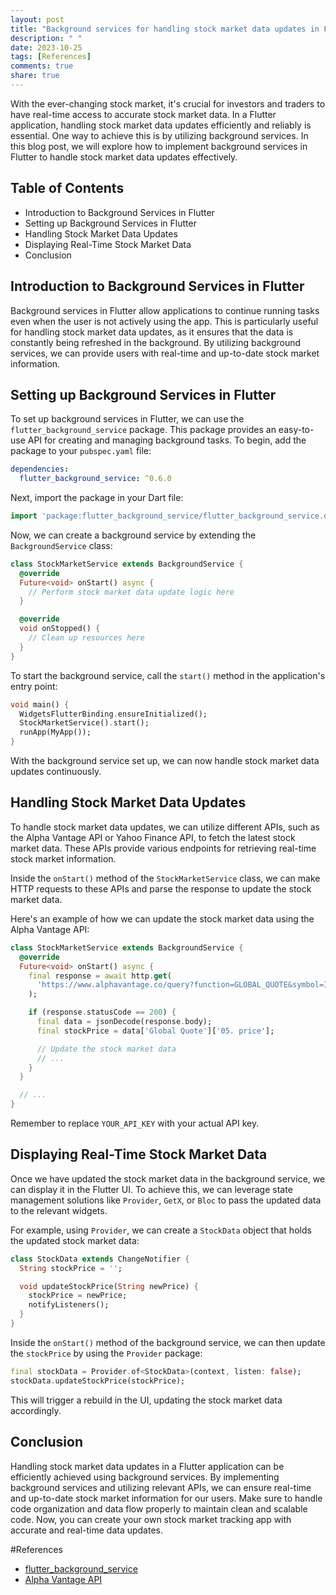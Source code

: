 ```yaml
---
layout: post
title: "Background services for handling stock market data updates in Flutter"
description: " "
date: 2023-10-25
tags: [References]
comments: true
share: true
---
```


With the ever-changing stock market, it's crucial for investors and traders to have real-time access to accurate stock market data. In a Flutter application, handling stock market data updates efficiently and reliably is essential. One way to achieve this is by utilizing background services. In this blog post, we will explore how to implement background services in Flutter to handle stock market data updates effectively.

## Table of Contents
- Introduction to Background Services in Flutter
- Setting up Background Services in Flutter
- Handling Stock Market Data Updates
- Displaying Real-Time Stock Market Data
- Conclusion

## Introduction to Background Services in Flutter

Background services in Flutter allow applications to continue running tasks even when the user is not actively using the app. This is particularly useful for handling stock market data updates, as it ensures that the data is constantly being refreshed in the background. By utilizing background services, we can provide users with real-time and up-to-date stock market information.

## Setting up Background Services in Flutter

To set up background services in Flutter, we can use the `flutter_background_service` package. This package provides an easy-to-use API for creating and managing background tasks. To begin, add the package to your `pubspec.yaml` file:

```yaml
dependencies:
  flutter_background_service: ^0.6.0
```

Next, import the package in your Dart file:

```dart
import 'package:flutter_background_service/flutter_background_service.dart';
```

Now, we can create a background service by extending the `BackgroundService` class:

```dart
class StockMarketService extends BackgroundService {
  @override
  Future<void> onStart() async {
    // Perform stock market data update logic here
  }

  @override
  void onStopped() {
    // Clean up resources here
  }
}
```

To start the background service, call the `start()` method in the application's entry point:

```dart
void main() {
  WidgetsFlutterBinding.ensureInitialized();
  StockMarketService().start();
  runApp(MyApp());
}
```

With the background service set up, we can now handle stock market data updates continuously.

## Handling Stock Market Data Updates

To handle stock market data updates, we can utilize different APIs, such as the Alpha Vantage API or Yahoo Finance API, to fetch the latest stock market data. These APIs provide various endpoints for retrieving real-time stock market information.

Inside the `onStart()` method of the `StockMarketService` class, we can make HTTP requests to these APIs and parse the response to update the stock market data.

Here's an example of how we can update the stock market data using the Alpha Vantage API:

```dart
class StockMarketService extends BackgroundService {
  @override
  Future<void> onStart() async {
    final response = await http.get(
      'https://www.alphavantage.co/query?function=GLOBAL_QUOTE&symbol=IBM&apikey=YOUR_API_KEY',
    );

    if (response.statusCode == 200) {
      final data = jsonDecode(response.body);
      final stockPrice = data['Global Quote']['05. price'];

      // Update the stock market data
      // ...
    }
  }

  // ...
}
```

Remember to replace `YOUR_API_KEY` with your actual API key.

## Displaying Real-Time Stock Market Data

Once we have updated the stock market data in the background service, we can display it in the Flutter UI. To achieve this, we can leverage state management solutions like `Provider`, `GetX`, or `Bloc` to pass the updated data to the relevant widgets.

For example, using `Provider`, we can create a `StockData` object that holds the updated stock market data:

```dart
class StockData extends ChangeNotifier {
  String stockPrice = '';

  void updateStockPrice(String newPrice) {
    stockPrice = newPrice;
    notifyListeners();
  }
}
```

Inside the `onStart()` method of the background service, we can then update the `stockPrice` by using the `Provider` package:

```dart
final stockData = Provider.of<StockData>(context, listen: false);
stockData.updateStockPrice(stockPrice);
```

This will trigger a rebuild in the UI, updating the stock market data accordingly.

## Conclusion

Handling stock market data updates in a Flutter application can be efficiently achieved using background services. By implementing background services and utilizing relevant APIs, we can ensure real-time and up-to-date stock market information for our users. Make sure to handle code organization and data flow properly to maintain clean and scalable code. Now, you can create your own stock market tracking app with accurate and real-time data updates.

#References
- [flutter_background_service](https://pub.dev/packages/flutter_background_service)
- [Alpha Vantage API](https://www.alphavantage.co/)